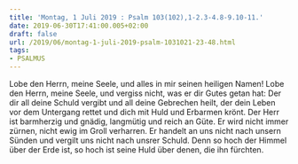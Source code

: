 ```yaml
---
title: 'Montag, 1 Juli 2019 : Psalm 103(102),1-2.3-4.8-9.10-11.'
date: 2019-06-30T17:41:00.005+02:00
draft: false
url: /2019/06/montag-1-juli-2019-psalm-1031021-23-48.html
tags: 
- PSALMUS
---
```


Lobe den Herrn, meine Seele, und alles in mir seinen heiligen Namen! Lobe den Herrn, meine Seele, und vergiss nicht, was er dir Gutes getan hat: Der dir all deine Schuld vergibt und all deine Gebrechen heilt, der dein Leben vor dem Untergang rettet und dich mit Huld und Erbarmen krönt. Der Herr ist barmherzig und gnädig, langmütig und reich an Güte. Er wird nicht immer zürnen, nicht ewig im Groll verharren. Er handelt an uns nicht nach unsern Sünden und vergilt uns nicht nach unsrer Schuld. Denn so hoch der Himmel über der Erde ist, so hoch ist seine Huld über denen, die ihn fürchten.